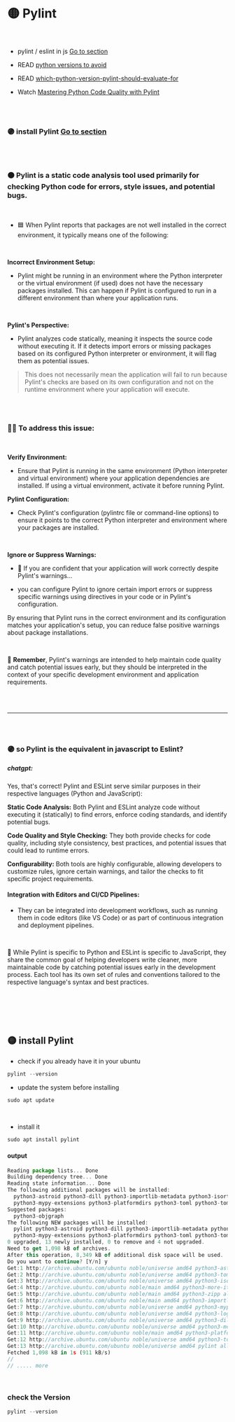 # 🟡 Pylint


<br>

- pylint / eslint in js [Go to section](#pylint_eslint)


- READ [python versions to avoid](./z_PYENV_versions-python-toavoid.md)


- READ [which-python-version-pylint-should-evaluate-for](https://stackoverflow.com/questions/23052637/specify-which-python-version-pylint-should-evaluate-for)


- Watch [Mastering Python Code Quality with Pylint](https://youtu.be/RqdhVaX50mc?feature=shared)

<br>

<br>

### 🟣 install Pylint  [Go to section](#install_pylint)

<br>
<br>

### 🟠 Pylint is a static code analysis tool used primarily for checking Python code for errors, style issues, and potential bugs.




<br>


- 🟦 When Pylint reports that packages are not well installed in the correct environment, it typically means one of the following:

<br>

**Incorrect Environment Setup:**

- Pylint might be running in an environment where the Python interpreter or the virtual environment (if used) does not have the necessary packages installed. This can happen if Pylint is configured to run in a different environment than where your application runs.

<br>

**Pylint's Perspective:**

- Pylint analyzes code statically, meaning it inspects the source code without executing it. If it detects import errors or missing packages based on its configured Python interpreter or environment, it will flag them as potential issues.



>This does not necessarily mean the application will fail to run because Pylint's checks are based on its own configuration and not on the runtime environment where your application will execute.

<br>
<br>

### 💁‍♀️ To address this issue:


<br>

**Verify Environment:**

- Ensure that Pylint is running in the same environment (Python interpreter and virtual environment) where your application dependencies are installed. If using a virtual environment, activate it before running Pylint.


**Pylint Configuration:**

- Check Pylint's configuration (pylintrc file or command-line options) to ensure it points to the correct Python interpreter and environment where your packages are installed.

<br>


**Ignore or Suppress Warnings:**

- 🍊 If you are confident that your application will work correctly despite Pylint's warnings...

- you can configure Pylint to ignore certain import errors or suppress specific warnings using directives in your code or in Pylint's configuration.


By ensuring that Pylint runs in the correct environment and its configuration matches your application's setup, you can reduce false positive warnings about package installations.


<br>

🔴 **Remember**, Pylint's warnings are intended to help maintain code quality and catch potential issues early, but they should be interpreted in the context of your specific development environment and application requirements.

<br>
<br>

---

<br>
<br>

<a name="pylint_eslint"></a>

### 🟣 so Pylint is the equivalent in javascript to Eslint?

##### chatgpt:

Yes, that's correct! Pylint and ESLint serve similar purposes in their respective languages (Python and JavaScript):

**Static Code Analysis:** Both Pylint and ESLint analyze code without executing it (statically) to find errors, enforce coding standards, and identify potential bugs.

**Code Quality and Style Checking:** They both provide checks for code quality, including style consistency, best practices, and potential issues that could lead to runtime errors.

**Configurability:** Both tools are highly configurable, allowing developers to customize rules, ignore certain warnings, and tailor the checks to fit specific project requirements.



#### Integration with Editors and CI/CD Pipelines:

- They can be integrated into development workflows, such as running them in code editors (like VS Code) or as part of continuous integration and deployment pipelines.

<br>



🍊 While Pylint is specific to Python and ESLint is specific to JavaScript, they share the common goal of helping developers write cleaner, more maintainable code by catching potential issues early in the development process. Each tool has its own set of rules and conventions tailored to the respective language's syntax and best practices.


<br>
<br>

<br>
<br>

<a name="install_pylint"></a>

## 🟡 install Pylint

- check if you already have it in your ubuntu

```javascript
pylint --version
```

- update the system before installing

```javascript
sudo apt update
```

<br>

- install it

```javascript
sudo apt install pylint
```

#### output

```javascript
Reading package lists... Done
Building dependency tree... Done
Reading state information... Done
The following additional packages will be installed:
  python3-astroid python3-dill python3-importlib-metadata python3-isort python3-logilab-common python3-mccabe python3-more-itertools
  python3-mypy-extensions python3-platformdirs python3-toml python3-tomlkit python3-zipp
Suggested packages:
  python3-objgraph
The following NEW packages will be installed:
  pylint python3-astroid python3-dill python3-importlib-metadata python3-isort python3-logilab-common python3-mccabe python3-more-itertools
  python3-mypy-extensions python3-platformdirs python3-toml python3-tomlkit python3-zipp
0 upgraded, 13 newly installed, 0 to remove and 4 not upgraded.
Need to get 1,098 kB of archives.
After this operation, 8,349 kB of additional disk space will be used.
Do you want to continue? [Y/n] y
Get:1 http://archive.ubuntu.com/ubuntu noble/universe amd64 python3-astroid all 3.0.2-2 [174 kB]
Get:2 http://archive.ubuntu.com/ubuntu noble/universe amd64 python3-toml all 0.10.2-1 [16.5 kB]
Get:3 http://archive.ubuntu.com/ubuntu noble/universe amd64 python3-isort all 5.6.4-1 [63.1 kB]
Get:4 http://archive.ubuntu.com/ubuntu noble/main amd64 python3-more-itertools all 10.2.0-1 [52.9 kB]
Get:5 http://archive.ubuntu.com/ubuntu noble/main amd64 python3-zipp all 1.0.0-6 [6,090 B]
Get:6 http://archive.ubuntu.com/ubuntu noble/main amd64 python3-importlib-metadata all 4.12.0-1 [17.8 kB]
Get:7 http://archive.ubuntu.com/ubuntu noble/universe amd64 python3-mypy-extensions all 1.0.0-1 [6,148 B]
Get:8 http://archive.ubuntu.com/ubuntu noble/universe amd64 python3-logilab-common all 1.9.8-2 [280 kB]
Get:9 http://archive.ubuntu.com/ubuntu noble/universe amd64 python3-dill all 0.3.8-1 [83.0 kB]
Get:10 http://archive.ubuntu.com/ubuntu noble/universe amd64 python3-mccabe all 0.7.0-1 [8,678 B]
Get:11 http://archive.ubuntu.com/ubuntu noble/main amd64 python3-platformdirs all 4.2.0-1 [16.1 kB]
Get:12 http://archive.ubuntu.com/ubuntu noble/universe amd64 python3-tomlkit all 0.12.4-1 [37.5 kB]
Get:13 http://archive.ubuntu.com/ubuntu noble/universe amd64 pylint all 3.0.3-2 [337 kB]
Fetched 1,098 kB in 1s (911 kB/s)
//
// ..... more
```

<br>

### check the Version

```javascript
pylint --version

```